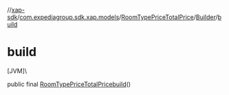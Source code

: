 //[xap-sdk](../../../../index.md)/[com.expediagroup.sdk.xap.models](../../index.md)/[RoomTypePriceTotalPrice](../index.md)/[Builder](index.md)/[build](build.md)

# build

[JVM]\

public final [RoomTypePriceTotalPrice](../index.md)[build](build.md)()
